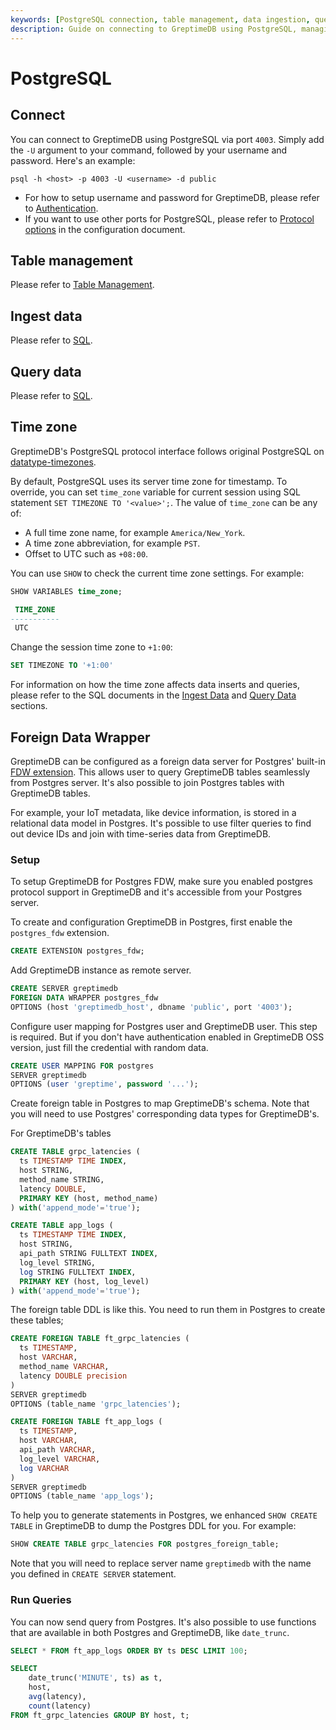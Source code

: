 ```yaml
---
keywords: [PostgreSQL connection, table management, data ingestion, querying data, time zones, foreign data wrapper]
description: Guide on connecting to GreptimeDB using PostgreSQL, managing tables, ingesting and querying data, and handling time zones.
---
```


# PostgreSQL

## Connect

You can connect to GreptimeDB using PostgreSQL via port `4003`.
Simply add the `-U` argument to your command, followed by your username and password. Here's an example:

```shell
psql -h <host> -p 4003 -U <username> -d public
```

- For how to setup username and password for GreptimeDB, please refer to [Authentication](/user-guide/deployments/authentication/overview.md).
- If you want to use other ports for PostgreSQL, please refer to [Protocol options](/user-guide/deployments/configuration.md#protocol-options) in the configuration document.


## Table management

Please refer to [Table Management](/user-guide/administration/manage-data/basic-table-operations.md).

## Ingest data

Please refer to [SQL](/user-guide/ingest-data/for-iot/sql.md).

## Query data

Please refer to [SQL](/user-guide/query-data/sql.md).

## Time zone

GreptimeDB's PostgreSQL protocol interface follows original PostgreSQL on [datatype-timezones](https://www.postgresql.org/docs/current/datatype-datetime.html#DATATYPE-TIMEZONES).

By default, PostgreSQL uses its server time zone for timestamp. To override, you can
set `time_zone` variable for current session using SQL statement `SET TIMEZONE TO '<value>';`.
The value of `time_zone` can be any of:

- A full time zone name, for example `America/New_York`.
- A time zone abbreviation, for example `PST`.
- Offset to UTC such as `+08:00`.

You can use `SHOW` to check the current time zone settings. For example:

```sql
SHOW VARIABLES time_zone;
```

```sql
 TIME_ZONE
-----------
 UTC
```

Change the session time zone to `+1:00`:

```SQL
SET TIMEZONE TO '+1:00'
```

For information on how the time zone affects data inserts and queries, please refer to the SQL documents in the [Ingest Data](/user-guide/ingest-data/for-iot/sql.md#time-zone) and [Query Data](/user-guide/query-data/sql.md#time-zone) sections.

## Foreign Data Wrapper

GreptimeDB can be configured as a foreign data server for Postgres' built-in
[FDW extension](https://www.postgresql.org/docs/current/postgres-fdw.html). This
allows user to query GreptimeDB tables seamlessly from Postgres server. It's
also possible to join Postgres tables with GreptimeDB tables.

For example, your IoT metadata, like device information, is stored in a
relational data model in Postgres. It's possible to use filter queries to find
out device IDs and join with time-series data from GreptimeDB.

### Setup

To setup GreptimeDB for Postgres FDW, make sure you enabled postgres protocol
support in GreptimeDB and it's accessible from your Postgres server.

To create and configuration GreptimeDB in Postgres, first enable the
`postgres_fdw` extension.

```sql
CREATE EXTENSION postgres_fdw;
```

Add GreptimeDB instance as remote server.

```sql
CREATE SERVER greptimedb
FOREIGN DATA WRAPPER postgres_fdw
OPTIONS (host 'greptimedb_host', dbname 'public', port '4003');
```

Configure user mapping for Postgres user and GreptimeDB user. This step is
required. But if you don't have authentication enabled in GreptimeDB OSS
version, just fill the credential with random data.

```sql
CREATE USER MAPPING FOR postgres
SERVER greptimedb
OPTIONS (user 'greptime', password '...');
```

Create foreign table in Postgres to map GreptimeDB's schema. Note that you will
need to use Postgres' corresponding data types for GreptimeDB's.

For GreptimeDB's tables

```sql
CREATE TABLE grpc_latencies (
  ts TIMESTAMP TIME INDEX,
  host STRING,
  method_name STRING,
  latency DOUBLE,
  PRIMARY KEY (host, method_name)
) with('append_mode'='true');

CREATE TABLE app_logs (
  ts TIMESTAMP TIME INDEX,
  host STRING,
  api_path STRING FULLTEXT INDEX,
  log_level STRING,
  log STRING FULLTEXT INDEX,
  PRIMARY KEY (host, log_level)
) with('append_mode'='true');
```

The foreign table DDL is like this. You need to run them in Postgres to create
these tables;

```sql
CREATE FOREIGN TABLE ft_grpc_latencies (
  ts TIMESTAMP,
  host VARCHAR,
  method_name VARCHAR,
  latency DOUBLE precision
)
SERVER greptimedb
OPTIONS (table_name 'grpc_latencies');

CREATE FOREIGN TABLE ft_app_logs (
  ts TIMESTAMP,
  host VARCHAR,
  api_path VARCHAR,
  log_level VARCHAR,
  log VARCHAR
)
SERVER greptimedb
OPTIONS (table_name 'app_logs');
```

To help you to generate statements in Postgres, we enhanced `SHOW CREATE TABLE`
in GreptimeDB to dump the Postgres DDL for you. For example:

```sql
SHOW CREATE TABLE grpc_latencies FOR postgres_foreign_table;
```

Note that you will need to replace server name `greptimedb` with the name you
defined in `CREATE SERVER` statement.

### Run Queries

You can now send query from Postgres. It's also possible to use functions that
are available in both Postgres and GreptimeDB, like `date_trunc`.

```sql
SELECT * FROM ft_app_logs ORDER BY ts DESC LIMIT 100;

SELECT
    date_trunc('MINUTE', ts) as t,
    host,
    avg(latency),
    count(latency)
FROM ft_grpc_latencies GROUP BY host, t;
```
